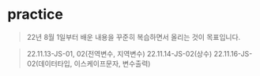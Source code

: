 # practice
>22년 8월 1일부터 배운 내용을 꾸준히 복습하면서 올리는 것이 목표입니다.

>22.11.13-JS-01, 02(전역변수, 지역변수)
>22.11.14-JS-02(상수)
>22.11.16-JS-02(데이터타입, 이스케이프문자, 변수출력)
